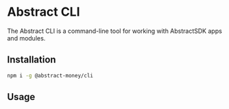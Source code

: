 # Abstract CLI

The Abstract CLI is a command-line tool for working with AbstractSDK apps and modules.

## Installation 

```bash
npm i -g @abstract-money/cli
```

## Usage
